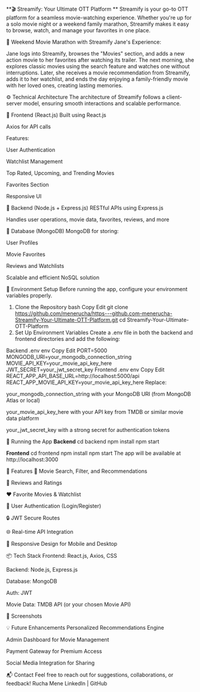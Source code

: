 **🎬 Streamify: Your Ultimate OTT Platform
**
Streamify is your go-to OTT platform for a seamless movie-watching experience. Whether you're up for a solo movie night or a weekend family marathon, Streamify makes it easy to browse, watch, and manage your favorites in one place.

🌟 Weekend Movie Marathon with Streamify
Jane's Experience:

Jane logs into Streamify, browses the "Movies" section, and adds a new action movie to her favorites after watching its trailer. The next morning, she explores classic movies using the search feature and watches one without interruptions. Later, she receives a movie recommendation from Streamify, adds it to her watchlist, and ends the day enjoying a family-friendly movie with her loved ones, creating lasting memories.

⚙️ Technical Architecture
The architecture of Streamify follows a client-server model, ensuring smooth interactions and scalable performance.

🔹 Frontend (React.js)
Built using React.js

Axios for API calls

Features:

User Authentication

Watchlist Management

Top Rated, Upcoming, and Trending Movies

Favorites Section

Responsive UI

🔹 Backend (Node.js + Express.js)
RESTful APIs using Express.js

Handles user operations, movie data, favorites, reviews, and more

🔹 Database (MongoDB)
MongoDB for storing:

User Profiles

Movie Favorites

Reviews and Watchlists

Scalable and efficient NoSQL solution

🔑 Environment Setup
Before running the app, configure your environment variables properly.

1. Clone the Repository
bash
Copy
Edit
git clone https://github.com/menerucha/https---github.com-menerucha-Streamify-Your-Ultimate-OTT-Platform.git
cd Streamify-Your-Ultimate-OTT-Platform
2. Set Up Environment Variables
Create a .env file in both the backend and frontend directories and add the following:

Backend .env
env
Copy
Edit
PORT=5000
MONGODB_URI=your_mongodb_connection_string
MOVIE_API_KEY=your_movie_api_key_here
JWT_SECRET=your_jwt_secret_key
Frontend .env
env
Copy
Edit
REACT_APP_API_BASE_URL=http://localhost:5000/api
REACT_APP_MOVIE_API_KEY=your_movie_api_key_here
Replace:

your_mongodb_connection_string with your MongoDB URI (from MongoDB Atlas or local)

your_movie_api_key_here with your API key from TMDB or similar movie data platform

your_jwt_secret_key with a strong secret for authentication tokens

🚀 Running the App
**Backend**
cd backend
npm install
npm start

**Frontend**
cd frontend
npm install
npm start
The app will be available at http://localhost:3000

🧪 Features
🎥 Movie Search, Filter, and Recommendations

📝 Reviews and Ratings

❤️ Favorite Movies & Watchlist

👥 User Authentication (Login/Register)

🔒 JWT Secure Routes

🌐 Real-time API Integration

📱 Responsive Design for Mobile and Desktop

📦 Tech Stack
Frontend: React.js, Axios, CSS

Backend: Node.js, Express.js

Database: MongoDB

Auth: JWT

Movie Data: TMDB API (or your chosen Movie API)

📸 Screenshots

💡 Future Enhancements
Personalized Recommendations Engine

Admin Dashboard for Movie Management

Payment Gateway for Premium Access

Social Media Integration for Sharing

📬 Contact
Feel free to reach out for suggestions, collaborations, or feedback!
Rucha Mene
LinkedIn | GitHub


